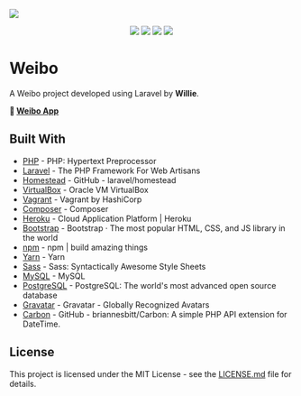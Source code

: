 ![](https://repository-images.githubusercontent.com/188513991/0661b700-80d4-11e9-9b54-3bc2e7c73335)

<p align="center">
  <a href="https://github.com/WillieWangWei"><img src="https://img.shields.io/travis/php-v/WillieWangWei/weibo.svg"></a>
  <a href="https://travis-ci.com/WillieWangWei/Weibo"><img src="https://img.shields.io/travis/com/WillieWangWei/Weibo.svg"></a>
  <a href="https://github.com/WillieWangWei"><img src="https://img.shields.io/github/repo-size/WillieWangWei/weibo.svg"></a>
  <a href="https://github.com/WillieWangWei/Weibo/blob/master/LICENSE"><img src="https://img.shields.io/github/license/WillieWangWei/weibo.svg"></a>
</p>


# Weibo

A Weibo project developed using Laravel by **Willie**.

**🎉 [Weibo App](https://weibo-willie.herokuapp.com/)**

## Built With

* [PHP](https://php.net/) - PHP: Hypertext Preprocessor
* [Laravel](https://laravel.com/) - The PHP Framework For Web Artisans
* [Homestead](https://github.com/laravel/homestead) - GitHub - laravel/homestead
* [VirtualBox](https://www.virtualbox.org/) - Oracle VM VirtualBox
* [Vagrant](https://www.vagrantup.com/) - Vagrant by HashiCorp
* [Composer](https://getcomposer.org/) - Composer
* [Heroku](https://heroku.com/) - Cloud Application Platform | Heroku
* [Bootstrap](https://getbootstrap.com/) - Bootstrap · The most popular HTML, CSS, and JS library in the world
* [npm](https://www.npmjs.com/) - npm | build amazing things
* [Yarn](https://yarnpkg.com/) - Yarn
* [Sass](https://sass-lang.com/) - Sass: Syntactically Awesome Style Sheets
* [MySQL](https://www.mysql.com/) - MySQL
* [PostgreSQL](https://www.postgresql.org/) - PostgreSQL: The world's most advanced open source database
* [Gravatar](https://en.gravatar.com/) - Gravatar - Globally Recognized Avatars
* [Carbon](https://github.com/briannesbitt/Carbon) - GitHub - briannesbitt/Carbon: A simple PHP API extension for DateTime.

## License

This project is licensed under the MIT License - see the [LICENSE.md](https://github.com/WillieWangWei/Weibo/blob/master/LICENSE) file for details.
